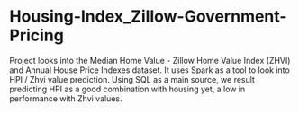 # Housing-Index_Zillow-Government-Pricing
Project looks into the Median Home Value - Zillow Home Value Index (ZHVI) and Annual House Price Indexes dataset. It uses Spark as a tool to look into HPI / Zhvi value prediction. Using SQL as a main source, we result predicting HPI as a good combination with housing yet, a low in performance with Zhvi values.

